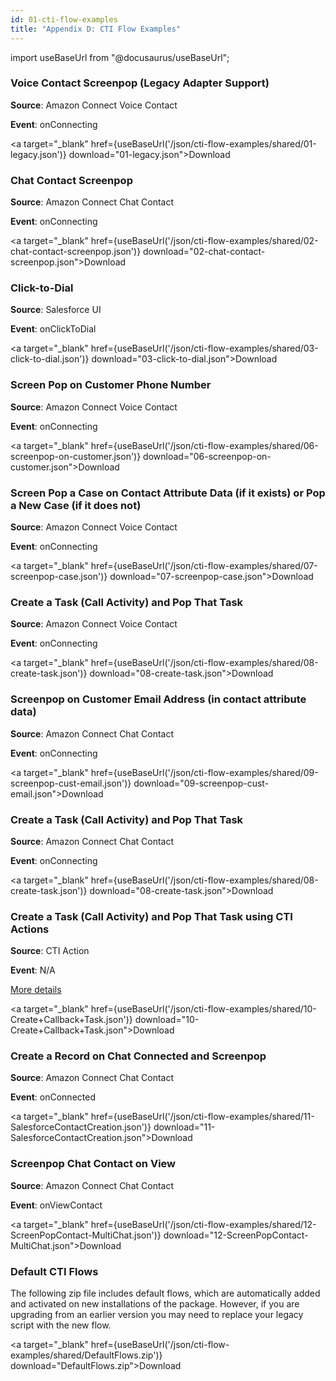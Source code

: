 ```yaml
---
id: 01-cti-flow-examples
title: "Appendix D: CTI Flow Examples"
---
```


import useBaseUrl from "@docusaurus/useBaseUrl";

### Voice Contact Screenpop (Legacy Adapter Support)

**Source**: Amazon Connect Voice Contact

**Event**: onConnecting

<a target="_blank" href={useBaseUrl('/json/cti-flow-examples/shared/01-legacy.json')} download="01-legacy.json">Download</a>

### Chat Contact Screenpop

**Source**: Amazon Connect Chat Contact

**Event**: onConnecting

<a target="_blank" href={useBaseUrl('/json/cti-flow-examples/shared/02-chat-contact-screenpop.json')} download="02-chat-contact-screenpop.json">Download</a>

### Click-to-Dial 

**Source**: Salesforce UI

**Event**: onClickToDial

<a target="_blank" href={useBaseUrl('/json/cti-flow-examples/shared/03-click-to-dial.json')} download="03-click-to-dial.json">Download</a>

### Screen Pop on Customer Phone Number 

**Source**: Amazon Connect Voice Contact

**Event**: onConnecting

<a target="_blank" href={useBaseUrl('/json/cti-flow-examples/shared/06-screenpop-on-customer.json')} download="06-screenpop-on-customer.json">Download</a>

### Screen Pop a Case on Contact Attribute Data (if it exists) or Pop a New Case (if it does not) 

**Source**: Amazon Connect Voice Contact

**Event**: onConnecting

<a target="_blank" href={useBaseUrl('/json/cti-flow-examples/shared/07-screenpop-case.json')} download="07-screenpop-case.json">Download</a>

### Create a Task (Call Activity) and Pop That Task 

**Source**: Amazon Connect Voice Contact

**Event**: onConnecting

<a target="_blank" href={useBaseUrl('/json/cti-flow-examples/shared/08-create-task.json')} download="08-create-task.json">Download</a>

### Screenpop on Customer Email Address (in contact attribute data) 

**Source**: Amazon Connect Chat Contact

**Event**: onConnecting

<a target="_blank" href={useBaseUrl('/json/cti-flow-examples/shared/09-screenpop-cust-email.json')} download="09-screenpop-cust-email.json">Download</a>

### Create a Task (Call Activity) and Pop That Task 

**Source**: Amazon Connect Chat Contact

**Event**: onConnecting

<a target="_blank" href={useBaseUrl('/json/cti-flow-examples/shared/08-create-task.json')} download="08-create-task.json">Download</a>

### Create a Task (Call Activity) and Pop That Task using CTI Actions

**Source**: CTI Action

**Event**: N/A

[More details](/docs/lightning/cti-adapter/08-cti-actions#example)

<a target="_blank" href={useBaseUrl('/json/cti-flow-examples/shared/10-Create+Callback+Task.json')} download="10-Create+Callback+Task.json">Download</a>

### Create a Record on Chat Connected and Screenpop

**Source**: Amazon Connect Chat Contact

**Event**: onConnected

<a target="_blank" href={useBaseUrl('/json/cti-flow-examples/shared/11-SalesforceContactCreation.json')} download="11-SalesforceContactCreation.json">Download</a>

### Screenpop Chat Contact on View

**Source**: Amazon Connect Chat Contact

**Event**: onViewContact

<a target="_blank" href={useBaseUrl('/json/cti-flow-examples/shared/12-ScreenPopContact-MultiChat.json')} download="12-ScreenPopContact-MultiChat.json">Download</a>

### Default CTI Flows

The following zip file includes default flows, which are automatically
added and activated on new installations of the package. However, if you
are upgrading from an earlier version you may need to replace your
legacy script with the new flow.

<a target="_blank" href={useBaseUrl('/json/cti-flow-examples/shared/DefaultFlows.zip')} download="DefaultFlows.zip">Download</a>
